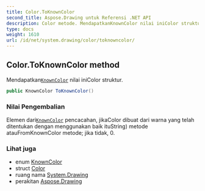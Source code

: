```yaml
---
title: Color.ToKnownColor
second_title: Aspose.Drawing untuk Referensi .NET API
description: Color metode. MendapatkanKnownColor nilai iniColor struktur.
type: docs
weight: 1610
url: /id/net/system.drawing/color/toknowncolor/
---
```

## Color.ToKnownColor method

Mendapatkan[`KnownColor`](../../knowncolor/) nilai iniColor struktur.

```csharp
public KnownColor ToKnownColor()
```

### Nilai Pengembalian

Elemen dari[`KnownColor`](../../knowncolor/) pencacahan, jikaColor dibuat dari warna yang telah ditentukan dengan menggunakan baik ituString) metode atauFromKnownColor metode; jika tidak, 0.

### Lihat juga

* enum [KnownColor](../../knowncolor/)
* struct [Color](../)
* ruang nama [System.Drawing](../../color/)
* perakitan [Aspose.Drawing](../../../)


